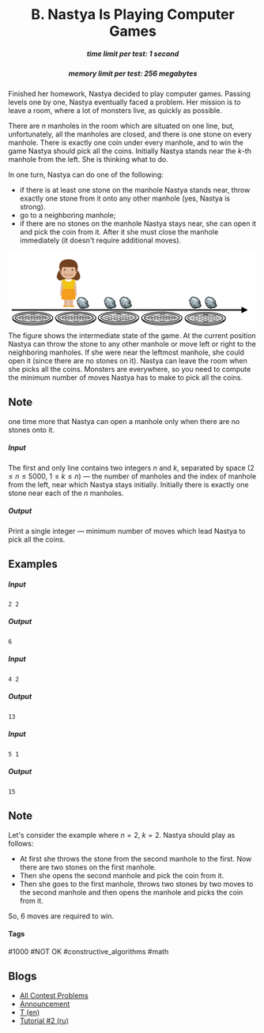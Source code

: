 <h1 style='text-align: center;'> B. Nastya Is Playing Computer Games</h1>

<h5 style='text-align: center;'>time limit per test: 1 second</h5>
<h5 style='text-align: center;'>memory limit per test: 256 megabytes</h5>

Finished her homework, Nastya decided to play computer games. Passing levels one by one, Nastya eventually faced a problem. Her mission is to leave a room, where a lot of monsters live, as quickly as possible.

There are $n$ manholes in the room which are situated on one line, but, unfortunately, all the manholes are closed, and there is one stone on every manhole. There is exactly one coin under every manhole, and to win the game Nastya should pick all the coins. Initially Nastya stands near the $k$-th manhole from the left. She is thinking what to do.

In one turn, Nastya can do one of the following: 

* if there is at least one stone on the manhole Nastya stands near, throw exactly one stone from it onto any other manhole (yes, Nastya is strong).
* go to a neighboring manhole;
* if there are no stones on the manhole Nastya stays near, she can open it and pick the coin from it. After it she must close the manhole immediately (it doesn't require additional moves).

 ![](images/d67a584d94f164baaa23c9f6ada7b629599b01b9.png) The figure shows the intermediate state of the game. At the current position Nastya can throw the stone to any other manhole or move left or right to the neighboring manholes. If she were near the leftmost manhole, she could open it (since there are no stones on it). Nastya can leave the room when she picks all the coins. Monsters are everywhere, so you need to compute the minimum number of moves Nastya has to make to pick all the coins.

## Note

 one time more that Nastya can open a manhole only when there are no stones onto it.

##### Input

The first and only line contains two integers $n$ and $k$, separated by space ($2 \leq n \leq 5000$, $1 \leq k \leq n$) — the number of manholes and the index of manhole from the left, near which Nastya stays initially. Initially there is exactly one stone near each of the $n$ manholes. 

##### Output

Print a single integer — minimum number of moves which lead Nastya to pick all the coins.

## Examples

##### Input


```text
2 2
```
##### Output


```text
6
```
##### Input


```text
4 2
```
##### Output


```text
13
```
##### Input


```text
5 1
```
##### Output


```text
15
```
## Note

Let's consider the example where $n = 2$, $k = 2$. Nastya should play as follows:

* At first she throws the stone from the second manhole to the first. Now there are two stones on the first manhole.
* Then she opens the second manhole and pick the coin from it.
* Then she goes to the first manhole, throws two stones by two moves to the second manhole and then opens the manhole and picks the coin from it.

So, $6$ moves are required to win.



#### Tags 

#1000 #NOT OK #constructive_algorithms #math 

## Blogs
- [All Contest Problems](../Codeforces_Round_546_(Div._2).md)
- [Announcement](../blogs/Announcement.md)
- [T (en)](../blogs/T_(en).md)
- [Tutorial #2 (ru)](../blogs/Tutorial_2_(ru).md)
